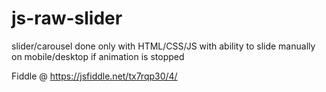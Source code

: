 # js-raw-slider
slider/carousel done only with HTML/CSS/JS with ability to slide manually on mobile/desktop if animation is stopped

Fiddle @ https://jsfiddle.net/tx7rqp30/4/
